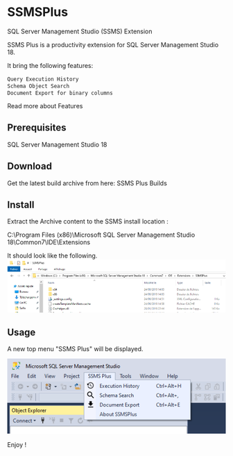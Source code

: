 # SSMSPlus
SQL Server Management Studio (SSMS) Extension

SSMS Plus is a productivity extension for SQL Server Management Studio 18.

It bring the following features:

    Query Execution History
    Schema Object Search
    Document Export for binary columns

Read more about Features

## Prerequisites
SQL Server Management Studio 18

## Download
Get the latest build archive from here:
SSMS Plus Builds

## Install
Extract the Archive content to the SSMS install location :

C:\Program Files (x86)\Microsoft SQL Server Management Studio 18\Common7\IDE\Extensions

It should look like the following.
![Alt text](docs/illustrations/install-folder-screen.png?raw=true "Title")

## Usage
A new top menu "SSMS Plus" will be displayed.

![Alt text](docs/illustrations/menu-screen.png?raw=true "Title")

Enjoy !





